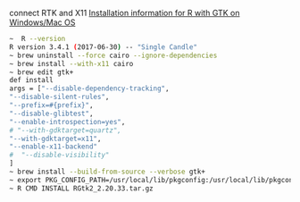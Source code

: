connect RTK and X11
[Installation information for R with GTK on Windows/Mac OS](https://gist.github.com/sebkopf/9405675)

```sh
~  R --version
R version 3.4.1 (2017-06-30) -- "Single Candle"
~ brew uninstall --force cairo --ignore-dependencies
~ brew install --with-x11 cairo
~ brew edit gtk+
def install
args = ["--disable-dependency-tracking",
"--disable-silent-rules",
"--prefix=#{prefix}",
"--disable-glibtest",
"--enable-introspection=yes",
# "--with-gdktarget=quartz",
"--with-gdktarget=x11",
"--enable-x11-backend"
#  "--disable-visibility"
]
~ brew install --build-from-source --verbose gtk+
~ export PKG_CONFIG_PATH=/usr/local/lib/pkgconfig:/usr/local/lib/pkgconfig/gtk+-2.0.pc:/opt/X11/lib/pkgconfig
~ R CMD INSTALL RGtk2_2.20.33.tar.gz

```
